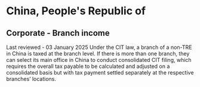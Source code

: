 # China, People's Republic of
## Corporate - Branch income
Last reviewed - 03 January 2025
Under the CIT law, a branch of a non-TRE in China is taxed at the branch level. If there is more than one branch, they can select its main office in China to conduct consolidated CIT filing, which requires the overall tax payable to be calculated and adjusted on a consolidated basis but with tax payment settled separately at the respective branches’ locations.

